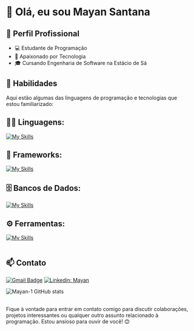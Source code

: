 # 👋 Olá, eu sou Mayan Santana

## 💼 Perfil Profissional

- 💻 Estudante de Programação
- 🌱 Apaixonado por Tecnologia
- 🎓 Cursando Engenharia de Software na Estácio de Sá

## 🚀 Habilidades

Aqui estão algumas das linguagens de programação e tecnologias que estou familiarizado:

## 👨‍💻 Linguagens:

[![My Skills](https://skillicons.dev/icons?i=cs,java,javascript,c,typescript)](https://skillicons.dev)

## 🧰 Frameworks:

[![My Skills](https://skillicons.dev/icons?i=angular,dotnet)](https://skillicons.dev)

## 🗄️ Bancos de Dados:

[![My Skills](https://skillicons.dev/icons?i=mysql,postgres)](https://skillicons.dev)

## ⚙️ Ferramentas:

[![My Skills](https://skillicons.dev/icons?i=git,github,visualstudio,rider,docker)](https://skillicons.dev)<br><br>

## 📫 Contato

[![Gmail Badge](https://img.shields.io/badge/-Gmail-D14836?style=flat-square&logo=Gmail&logoColor=white&)](mailto:may.santana197@gmail.com)
[![Linkedin: Mayan](https://img.shields.io/badge/-Linkedin-blue?style=flat-square&logo=linkedin&logoColor=white&link=https://www.linkedin.com/in/mayan-santana-026657211/)](https://www.linkedin.com/in/mayan-santana-026657211/)
<br>

![Mayan-1 GitHub stats](https://github-readme-stats.vercel.app/api?username=Mayan-1&show_icons=true&theme=date_night) <br><br>

Fique à vontade para entrar em contato comigo para discutir colaborações, projetos interessantes ou qualquer outro assunto relacionado à programação. Estou ansioso para ouvir de você! 😊
